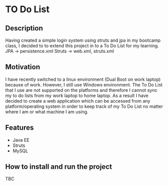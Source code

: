 # TO Do List
## Description
Having created a simple login system using struts and jpa in my bootcamp class, I decided to to extend this project in to a To Do List for my learning.
JPA -> persistence.xml
Struts -> web.xml, struts.xml

## Motivation
I have recently switched to a linux environment (Dual Boot on work laptop) because of work. However, I still use Windows environment. The To Do List that I use are not supported on the platforms and therefore I cannot sync my to do lists from my work laptop to home laptop. As a result I have decided to create a web application which can be accessed from any platform/operating system in order to keep track of my To Do List no matter where I am or what machine I am using.

## Features
* Java EE
* Struts
* MySQL

## How to install and run the project
TBC
